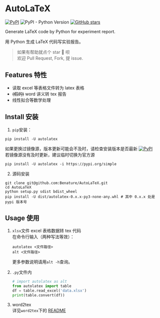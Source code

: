 # AutoLaTeX

[![PyPI](https://img.shields.io/pypi/v/autolatex)](https://pypi.org/project/autolatex/)
![PyPI - Python Version](https://img.shields.io/pypi/pyversions/autolatex)
[![GitHub stars](https://img.shields.io/github/stars/Benature/AutoLaTeX)](https://github.com/Benature/AutoLaTeX)

Generate LaTeX code by Python for experiment report.

用 Python 生成 LaTeX 代码写实验报告。

> 如果有帮助就点个 star 🌟 呗  
> 欢迎 Pull Request, Fork, 提 issue.

## Features 特性

- 读取 excel 等表格文件转为 latex 表格
- ~~(假的)~~ word 讲义转 tex 报告
- 线性拟合等数学处理

## Install 安装

1. `pip`安装：

```shell
pip install -U autolatex
```

如果更换过镜像源，版本更新可能会不及时，请检查安装版本是否最新 [![PyPI](https://img.shields.io/pypi/v/autolatex)](https://pypi.org/project/autolatex/)  
若镜像源没有及时更新，建议临时切换为官方源

```shell
pip install -U autolatex -i https://pypi.org/simple
```

2. 源码安装

```shell
git clone git@github.com:Benature/AutoLaTeX.git
cd AutoLaTeX
python setup.py sdist bdist_wheel
pip install -U dist/autolatex-0.x.x-py3-none-any.whl # 其中 0.x.x 处是 pypi 版本号
```

## Usage 使用

1. `xlsx`文件 excel 表格数据转 tex 代码  
   在命令行输入（两种写法等效）：

   ```shell
   autolatex <文件路径>
   alt <文件路径>
   ```

   更多参数说明请用`alt -h`查询。

2. `.py`文件内

   ```python
   # import autolatex as alt
   from autolatex import table
   df = table.read_excel('data.xlsx')
   print(table.convert(df))
   ```

3. word2tex  
   详见`word2tex`下的 [README](autolatex/word2tex/README.md)
